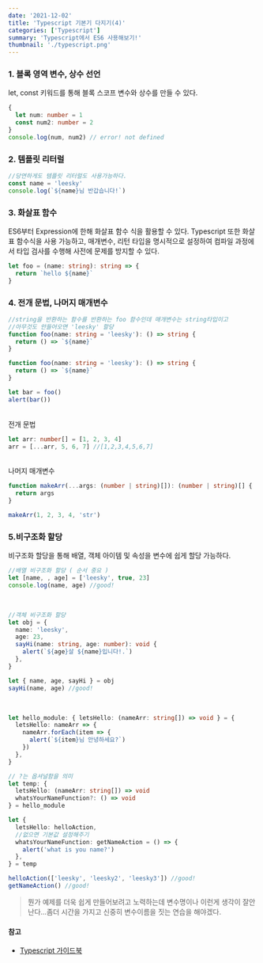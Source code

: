 ```yaml
---
date: '2021-12-02'
title: 'Typescript 기본기 다지기(4)'
categories: ['Typescript']
summary: 'Typescript에서 ES6 사용해보기!'
thumbnail: './typescript.png'
---
```


### 1. 블록 영역 변수, 상수 선언

let, const 키워드를 통해 블록 스코프 변수와 상수를 만들 수 있다.

```ts
{
  let num: number = 1
  const num2: number = 2
}
console.log(num, num2) // error! not defined
```

### 2. 템플릿 리터럴

```ts
//당연하게도 템플릿 리터럴도 사용가능하다.
const name = 'leesky'
console.log(`${name}님 반갑습니다!`)
```

### 3. 화살표 함수

ES6부터 Expression에 한해 화살표 함수 식을 활용할 수 있다. Typescript 또한
화살표 함수식을 사용 가능하고, 매개변수, 리턴 타입을 명시적으로 설정하여 컴파일
과정에서 타입 검사를 수행해 사전에 문제를 방지할 수 있다.

```ts
let foo = (name: string): string => {
  return `hello ${name}`
}
```

### 4. 전개 문법, 나머지 매개변수

```ts
//string을 반환하는 함수를 반환하는 foo 함수인데 매개변수는 string타입이고
//아무것도 안들어오면 'leesky' 할당
function foo(name: string = 'leesky'): () => string {
  return () => `${name}`
}

function foo(name: string = 'leesky'): () => string {
  return () => `${name}`
}

let bar = foo()
alert(bar())
```

<br>
전개 문법

```ts
let arr: number[] = [1, 2, 3, 4]
arr = [...arr, 5, 6, 7] //[1,2,3,4,5,6,7]
```

<br>
나머지 매개변수

```ts
function makeArr(...args: (number | string)[]): (number | string)[] {
  return args
}

makeArr(1, 2, 3, 4, 'str')
```

### 5.비구조화 할당

비구조화 할당을 통해 배열, 객체 아이템 및 속성을 변수에 쉽게 할당 가능하다.

```ts
//배열 비구조화 할당 ( 순서 중요 )
let [name, , age] = ['leesky', true, 23]
console.log(name, age) //good!
```

<br>

```ts
//객체 비구조화 할당
let obj = {
  name: 'leesky',
  age: 23,
  sayHi(name: string, age: number): void {
    alert(`${age}살 ${name}입니다!.`)
  },
}

let { name, age, sayHi } = obj
sayHi(name, age) //good!
```

<br>

```ts
let hello_module: { letsHello: (nameArr: string[]) => void } = {
  letsHello: nameArr => {
    nameArr.forEach(item => {
      alert(`${item}님 안녕하세요?`)
    })
  },
}

// ?는 옵셔널함을 의미
let temp: {
  letsHello: (nameArr: string[]) => void
  whatsYourNameFunction?: () => void
} = hello_module

let {
  letsHello: helloAction,
  //없으면 기본값 설정해주기
  whatsYourNameFunction: getNameAction = () => {
    alert('what is you name?')
  },
} = temp

helloAction(['leesky', 'leesky2', 'leesky3']) //good!
getNameAction() //good!
```

> 뭔가 예제를 더욱 쉽게 만들어보려고 노력하는데 변수명이나 이런게
> 생각이 잘안난다...좀더 시간을 가지고 신중히 변수이름을 짓는
> 연습을 해야겠다.

#### 참고

- [Typescript 가이드북](https://yamoo9.gitbook.io/typescript/)
